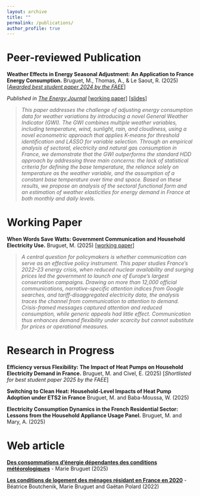 ```yaml
---
layout: archive
title: ""
permalink: /publications/
author_profile: true
---
```




# Peer-reviewed Publication

 **Weather Effects in Energy Seasonal Adjustment: An Application to France Energy Consumption.** Bruguet, M., Thomas, A., & Le Saout, R. (2025)
 [[*Awarded best student paper 2024 by the FAEE*](https://www.faee.fr/fr/51-prix-de-l-aee.html)]

*Published in [The Energy Journal](https://doi.org/10.1177/01956574251330845)*  [[working paper](https://mbruguet.github.io/files/ej_bruguet.pdf)]  [[slides](https://mbruguet.github.io/files/faee_bruguet.pdf)] 



>*This paper addresses the challenge of adjusting energy consumption data for weather variations by introducing a novel General Weather Indicator (GWI). The GWI combines multiple weather variables, including temperature, wind, sunlight, rain, and cloudiness, using a novel econometric approach that applies K-means for threshold identification and LASSO for variable selection. Through an empirical analysis of sectoral, electricity and natural gas consumption in France, we demonstrate that the GWI outperforms the standard HDD approach by addressing three main concerns: the lack of statistical
criteria for defining the base temperature, the reliance solely on temperature as the weather variable, and the assumption of a constant base temperature over time and space. Based on these results, we propose an analysis of the sectoral functional form and an estimation of weather elasticities for energy demand in France at both monthly and daily levels.*

# Working Paper
**When Words Save Watts: Government Communication and Household Electricity Use.** Bruguet, M. (2025) [[working paper](https://www.chaireeconomieduclimat.org/wp-content/uploads/2025/09/WP-2025-15.pdf)]
>*A central question for policymakers is whether communication can serve as an effective policy instrument. This paper studies France’s 2022–23 energy crisis, when reduced nuclear availability and surging prices led the government to launch one of Europe’s largest conservation campaigns. Drawing on more than 12,000 official communications, narrative-specific attention indices from Google searches, and tariff-disaggregated electricity data, the analysis traces the channel from communication to attention to demand. Crisis-framed messages captured attention and reduced consumption, while generic appeals had little effect. Communication thus enhances demand flexibility under scarcity but cannot substitute for prices or operational measures.*

# Research in Progress
**Efficiency versus Flexibility: The Impact of Heat Pumps on Household Electricity Demand in France.** Bruguet, M. and Civel, E. (2025) [*Shortlisted for best student paper 2025 by the FAEE*]

**Switching to Clean Heat: Household-Level Impacts of Heat Pump Adoption under ETS2 in France** Bruguet, M. and Baba-Moussa, W. (2025)

**Electricity Consumption Dynamics in the French Residential Sector: Lessons from the Household Appliance Usage Panel.** Bruguet, M. and Mary, A. (2025)

# Web article
[**Des consommations d’énergie dépendantes des conditions météorologiques**](https://www.statistiques.developpement-durable.gouv.fr/des-consommations-denergie-dependantes-des-conditions-meteorologiques?rubrique=20&dossier=171) - Marie Bruguet (2025)

[**Les conditions de logement des ménages résidant en France en 2020**](https://www.statistiques.developpement-durable.gouv.fr/les-conditions-de-logement-des-menages-residant-en-france-en-2020?rubrique=54&dossier=1050) - Béatrice Boutchenik, Marie Bruguet and Gaëtan Polard (2022)
